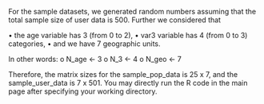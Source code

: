 For the sample datasets, we generated random numbers assuming that the total sample size of user data is 500. 
Further we considered that

•	the age variable has 3 (from 0 to 2),
•	var3 variable has 4 (from 0 to 3) categories,
•	and we have 7 geographic units.

In other words:
o	N_age <- 3
o	N_3 <- 4
o	N_geo <- 7

Therefore, the matrix sizes for the sample_pop_data is 25 x 7, and the sample_user_data is 7 x 501.
You may directly run the R code in the main page after specifying your working directory.
